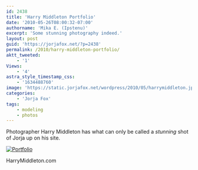 ```yaml
---
id: 2438
title: 'Harry Middleton Portfolio'
date: '2010-05-26T08:00:32-07:00'
authorname: 'Mika E. (Ipstenu)'
excerpt: 'Some stunning photography indeed.'
layout: post
guid: 'https://jorjafox.net/?p=2438'
permalink: /2010/harry-middleton-portfolio/
aktt_tweeted:
    - '1'
Views:
    - '4'
astra_style_timestamp_css:
    - '1634488760'
image: 'https://static.jorjafox.net/wordpress/2010/05/harrymiddleton.jpg'
categories:
    - 'Jorja Fox'
tags:
    - modeling
    - photos
---
```


Photographer Harry Middleton has what can only be called a _stunning_ shot of Jorja up on his site.

<a href="https://jorjafox.net/gallery/pro/model/harrymiddleton/middleton01.jpg"><img class="ZenphotoPress_thumb " alt="Portfolio" title="Portfolio" src="https://jorjafox.net/gallery/cache/pro/model/harrymiddleton/middleton01_200_cw200_ch200_thumb.jpg"  /></a>


HarryMiddleton.com
